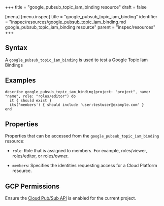+++
title = "google_pubsub_topic_iam_binding resource"
draft = false

[menu]
  [menu.inspec]
    title = "google_pubsub_topic_iam_binding"
    identifier = "inspec/resources/google_pubsub_topic_iam_binding.md google_pubsub_topic_iam_binding resource"
    parent = "inspec/resources"
+++


## Syntax
A `google_pubsub_topic_iam_binding` is used to test a Google Topic Iam Bindings

## Examples
```
describe google_pubsub_topic_iam_binding(project: "project", name: "name", role: "roles/editor") do
  it { should exist }
  its('members') { should include 'user:testuser@example.com' }
end
```


## Properties
Properties that can be accessed from the `google_pubsub_topic_iam_binding` resource:

  * `role`: Role that is assigned to members. For example, roles/viewer, roles/editor, or roles/owner.

  * `members`: Specifies the identities requesting access for a Cloud Platform resource.


## GCP Permissions

Ensure the [Cloud Pub/Sub API](https://console.cloud.google.com/apis/library/pubsub.googleapis.com/) is enabled for the current project.
